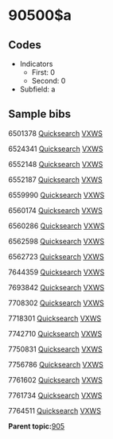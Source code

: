 # 90500$a

## Codes

-   Indicators
    -   First: 0
    -   Second: 0
-   Subfield: a

## Sample bibs

6501378 [Quicksearch](https://search.library.yale.edu/catalog/6501378) [VXWS](http://prodorbis.library.yale.edu:7014/vxws/GetHoldingsService?bibId=6501378)

6524341 [Quicksearch](https://search.library.yale.edu/catalog/6524341) [VXWS](http://prodorbis.library.yale.edu:7014/vxws/GetHoldingsService?bibId=6524341)

6552148 [Quicksearch](https://search.library.yale.edu/catalog/6552148) [VXWS](http://prodorbis.library.yale.edu:7014/vxws/GetHoldingsService?bibId=6552148)

6552187 [Quicksearch](https://search.library.yale.edu/catalog/6552187) [VXWS](http://prodorbis.library.yale.edu:7014/vxws/GetHoldingsService?bibId=6552187)

6559990 [Quicksearch](https://search.library.yale.edu/catalog/6559990) [VXWS](http://prodorbis.library.yale.edu:7014/vxws/GetHoldingsService?bibId=6559990)

6560174 [Quicksearch](https://search.library.yale.edu/catalog/6560174) [VXWS](http://prodorbis.library.yale.edu:7014/vxws/GetHoldingsService?bibId=6560174)

6560286 [Quicksearch](https://search.library.yale.edu/catalog/6560286) [VXWS](http://prodorbis.library.yale.edu:7014/vxws/GetHoldingsService?bibId=6560286)

6562598 [Quicksearch](https://search.library.yale.edu/catalog/6562598) [VXWS](http://prodorbis.library.yale.edu:7014/vxws/GetHoldingsService?bibId=6562598)

6562723 [Quicksearch](https://search.library.yale.edu/catalog/6562723) [VXWS](http://prodorbis.library.yale.edu:7014/vxws/GetHoldingsService?bibId=6562723)

7644359 [Quicksearch](https://search.library.yale.edu/catalog/7644359) [VXWS](http://prodorbis.library.yale.edu:7014/vxws/GetHoldingsService?bibId=7644359)

7693842 [Quicksearch](https://search.library.yale.edu/catalog/7693842) [VXWS](http://prodorbis.library.yale.edu:7014/vxws/GetHoldingsService?bibId=7693842)

7708302 [Quicksearch](https://search.library.yale.edu/catalog/7708302) [VXWS](http://prodorbis.library.yale.edu:7014/vxws/GetHoldingsService?bibId=7708302)

7718301 [Quicksearch](https://search.library.yale.edu/catalog/7718301) [VXWS](http://prodorbis.library.yale.edu:7014/vxws/GetHoldingsService?bibId=7718301)

7742710 [Quicksearch](https://search.library.yale.edu/catalog/7742710) [VXWS](http://prodorbis.library.yale.edu:7014/vxws/GetHoldingsService?bibId=7742710)

7750831 [Quicksearch](https://search.library.yale.edu/catalog/7750831) [VXWS](http://prodorbis.library.yale.edu:7014/vxws/GetHoldingsService?bibId=7750831)

7756786 [Quicksearch](https://search.library.yale.edu/catalog/7756786) [VXWS](http://prodorbis.library.yale.edu:7014/vxws/GetHoldingsService?bibId=7756786)

7761602 [Quicksearch](https://search.library.yale.edu/catalog/7761602) [VXWS](http://prodorbis.library.yale.edu:7014/vxws/GetHoldingsService?bibId=7761602)

7761734 [Quicksearch](https://search.library.yale.edu/catalog/7761734) [VXWS](http://prodorbis.library.yale.edu:7014/vxws/GetHoldingsService?bibId=7761734)

7764511 [Quicksearch](https://search.library.yale.edu/catalog/7764511) [VXWS](http://prodorbis.library.yale.edu:7014/vxws/GetHoldingsService?bibId=7764511)

**Parent topic:**[905](../../tags/905/905.md)

